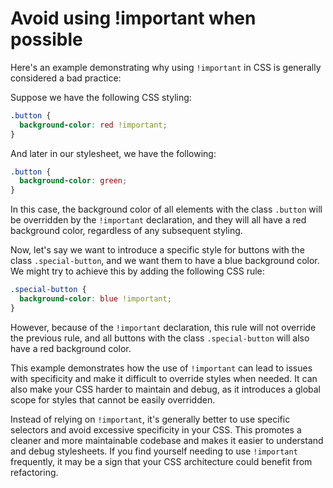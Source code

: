 # Avoid using !important when possible
Here's an example demonstrating why using `!important` in CSS is generally considered a bad practice:

Suppose we have the following CSS styling:

```css
.button {
  background-color: red !important;
}
```

And later in our stylesheet, we have the following:

```css
.button {
  background-color: green;
}
```

In this case, the background color of all elements with the class `.button` will be overridden by the `!important` declaration, and they will all have a red background color, regardless of any subsequent styling.

Now, let's say we want to introduce a specific style for buttons with the class `.special-button`, and we want them to have a blue background color. We might try to achieve this by adding the following CSS rule:

```css
.special-button {
  background-color: blue !important;
}
```

However, because of the `!important` declaration, this rule will not override the previous rule, and all buttons with the class `.special-button` will also have a red background color.

This example demonstrates how the use of `!important` can lead to issues with specificity and make it difficult to override styles when needed. It can also make your CSS harder to maintain and debug, as it introduces a global scope for styles that cannot be easily overridden.

Instead of relying on `!important`, it's generally better to use specific selectors and avoid excessive specificity in your CSS. This promotes a cleaner and more maintainable codebase and makes it easier to understand and debug stylesheets. If you find yourself needing to use `!important` frequently, it may be a sign that your CSS architecture could benefit from refactoring.